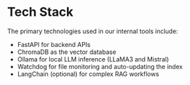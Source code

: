 # Tech Stack

The primary technologies used in our internal tools include:

- FastAPI for backend APIs
- ChromaDB as the vector database
- Ollama for local LLM inference (LLaMA3 and Mistral)
- Watchdog for file monitoring and auto-updating the index
- LangChain (optional) for complex RAG workflows
